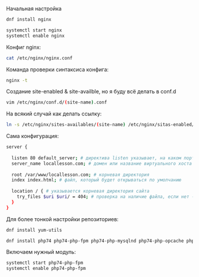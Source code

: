Начальная настройка
```bash
dnf install nginx

systemctl start nginx
systemctl enable nginx

```

Конфиг nginx:
```bash
cat /etc/nginx/nginx.conf
```

Команда проверки синтаксиса конфига:
```bash
nginx -t
```

Создание site-enabled & site-availble, но я буду всё делать в conf.d
```bash
vim /etc/nginx/conf.d/(site-name).conf
```

На всякий случай как делать ссылку:
```bash 
ln -s /etc/nginx/sites-availables/(site-name) /etc/nginx/sitas-enabled/(site-name)
```

Сама конфигурация:
```bash 
server {
 
  listen 80 default_server; # директива listen указывает, на каком порту # будет работать виртуальный хост
  server_name locallesson.com; # домен или название виртуального хоста
 
  root /var/www/locallesson.com; # корневая директория
  index index.html; # файл, который будет открываться по умолчанию
 
  location / { # указывается корневая директория сайта
    try_files $uri $uri/ = 404; # проверка на наличие файла, если нет - 							   #  показывает ошибку 404
  }
}
```

Для более тонкой настройки репозиториев:
```bash
dnf install yum-utils

dnf install php74 php74-php-fpm php74-php-mysqlnd php74-php-opcache php74-php-xml php74-php-xmlrpc php74-php-gd php74-php-mbstring php74-php-json
```

Включаем нужный модуль:
```bash
systemctl start php74-php-fpm
systemctl enable php74-php-fpm
```
